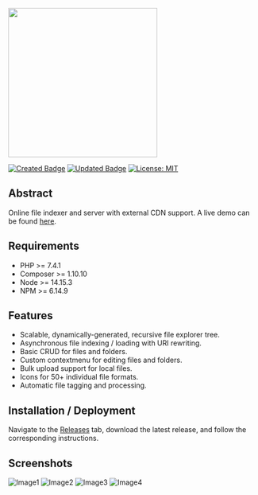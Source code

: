 
[<img src="https://files.kaminski.pw/uploads/Logo-svg.61fc380c29680.svg" width="300" />](https://github.com/kaminskia1/filesystem/)

[![Created Badge](https://badges.pufler.dev/created/Teitoku42/Chunkify)](https://badges.pufler.dev)
[![Updated Badge](https://img.shields.io/github/last-commit/kaminskia1/filesystem)](https://github.com/kaminskia1/archer/)
[![License: MIT](https://img.shields.io/badge/License-MIT-yellow.svg)](https://opensource.org/licenses/MIT)


## Abstract
Online file indexer and server with external CDN support. 
A live demo can be found [here](https://files.kaminski.pw/).

## Requirements
- PHP >= 7.4.1
- Composer >= 1.10.10
- Node >= 14.15.3
- NPM >= 6.14.9

## Features
- Scalable, dynamically-generated, recursive file explorer tree.
- Asynchronous file indexing / loading with URI rewriting.
- Basic CRUD for files and folders.
- Custom contextmenu for editing files and folders.
- Bulk upload support for local files.
- Icons for 50+ individual file formats.
- Automatic file tagging and processing.

## Installation / Deployment
Navigate to the [Releases](https://github.com/kaminskia1/filesystem/releases) tab, download the latest release, and follow the corresponding instructions.

## Screenshots
![Image1](https://files.kaminski.pw/uploads/Example-PNG.61fc32ec14d23.png)
![Image2](https://files.kaminski.pw/uploads/Example2-PNG.61fc343e11315.png)
![Image3](https://files.kaminski.pw/uploads/Example3-PNG.61fc343e140c1.png)
![Image4](https://files.kaminski.pw/uploads/Example4-PNG.61fc343e14664.png)
